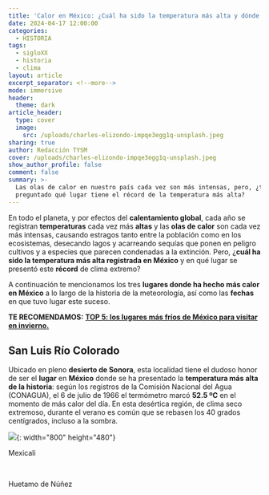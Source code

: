 ```yaml
---
title: 'Calor en México: ¿Cuál ha sido la temperatura más alta y dónde se registró?'
date: 2024-04-17 12:00:00
categories:
  - HISTORIA
tags:
  - sigloXX
  - historia
  - clima
layout: article
excerpt_separator: <!--more-->
mode: immersive
header:
  theme: dark
article_header:
  type: cover
  image:
    src: /uploads/charles-elizondo-impqe3egg1q-unsplash.jpeg
sharing: true
author: Redacción TYSM
cover: /uploads/charles-elizondo-impqe3egg1q-unsplash.jpeg
show_author_profile: false
comment: false
summary: >-
  Las olas de calor en nuestro país cada vez son más intensas, pero, ¿te has
  preguntado qué lugar tiene el récord de la temperatura más alta?
---
```

En todo el planeta, y por efectos del **calentamiento global**, cada año se registran **temperaturas** cada vez más **altas** y las **olas de calor** son cada vez más intensas, causando estragos tanto entre la población como en los ecosistemas, desecando lagos y acarreando sequías que ponen en peligro cultivos y a especies que parecen condenadas a la extinción. Pero, ¿**cuál ha sido la temperatura más alta registrada en México** y en qué lugar se presentó este **récord** de clima extremo?

A continuación te mencionamos los tres **lugares donde ha hecho más calor en México** a lo largo de la historia de la meteorología, así como las **fechas** en que tuvo lugar este suceso.

**TE RECOMENDAMOS:** [**TOP 5: los lugares más fríos de México para visitar en invierno.**](https://blog.tonoysumariachi.com/turismo/2023/12/05/top-5-los-lugares-m%C3%A1s-fr%C3%ADos-de-m%C3%A9xico-para-visitar-en-invierno.html)

## San Luis Río Colorado

Ubicado en pleno **desierto de Sonora**, esta localidad tiene el dudoso honor de ser el **lugar** en **México** donde se ha presentado la **temperatura más alta de la historia**: según los registros de la Comisión Nacional del Agua (CONAGUA), el 6 de julio de 1966 el termómetro marcó **52\.5 ºC** en el momento de más calor del día. En esta desértica región, de clima seco extremoso, durante el verano es común que se rebasen los 40 grados centígrados, incluso a la sombra.

![](https://upload.wikimedia.org/wikipedia/commons/thumb/8/85/Desierto_de_San_Luis_Rio_Colorado.jpg/800px-Desierto_de_San_Luis_Rio_Colorado.jpg){: width="800" height="480"}

Mexicali

&nbsp;

Huetamo de Núñez